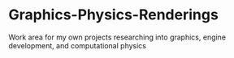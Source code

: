 # Graphics-Physics-Renderings
Work area for my own projects researching into graphics, engine development, and computational physics

